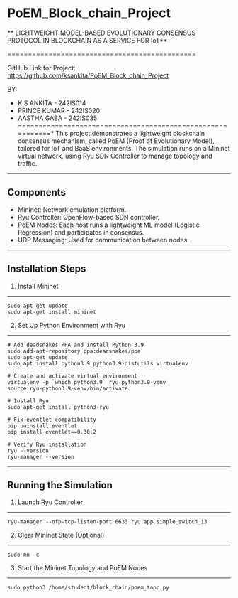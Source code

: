 # PoEM_Block_chain_Project
** LIGHTWEIGHT MODEL-BASED EVOLUTIONARY CONSENSUS PROTOCOL IN BLOCKCHAIN AS A SERVICE FOR IoT**

==============================================

GitHub Link for Project:
https://github.com/ksankita/PoEM_Block_chain_Project

BY:
- K S ANKITA - 242IS014
- PRINCE KUMAR - 242IS020
- AASTHA GABA - 242IS035
===========================================================*
This project demonstrates a lightweight blockchain consensus mechanism, called PoEM (Proof of Evolutionary Model), tailored for IoT and BaaS environments. The simulation runs on a Mininet virtual network, using Ryu SDN Controller to manage topology and traffic.

------------------------------------------------------------
Components
------------------------------------------------------------
- Mininet: Network emulation platform.
- Ryu Controller: OpenFlow-based SDN controller.
- PoEM Nodes: Each host runs a lightweight ML model (Logistic Regression) and participates in consensus.
- UDP Messaging: Used for communication between nodes.

------------------------------------------------------------
Installation Steps
------------------------------------------------------------

1. Install Mininet
------------------
    sudo apt-get update
    sudo apt-get install mininet

2. Set Up Python Environment with Ryu
-------------------------------------
    # Add deadsnakes PPA and install Python 3.9
    sudo add-apt-repository ppa:deadsnakes/ppa
    sudo apt-get update
    sudo apt install python3.9 python3.9-distutils virtualenv

    # Create and activate virtual environment
    virtualenv -p `which python3.9` ryu-python3.9-venv
    source ryu-python3.9-venv/bin/activate

    # Install Ryu
    sudo apt-get install python3-ryu

    # Fix eventlet compatibility
    pip uninstall eventlet
    pip install eventlet==0.30.2

    # Verify Ryu installation
    ryu --version
    ryu-manager --version

------------------------------------------------------------
Running the Simulation
------------------------------------------------------------

1. Launch Ryu Controller
------------------------
    ryu-manager --ofp-tcp-listen-port 6633 ryu.app.simple_switch_13

2. Clear Mininet State (Optional)
---------------------------------
    sudo mn -c

3. Start the Mininet Topology and PoEM Nodes
--------------------------------------------
    sudo python3 /home/student/block_chain/poem_topo.py

